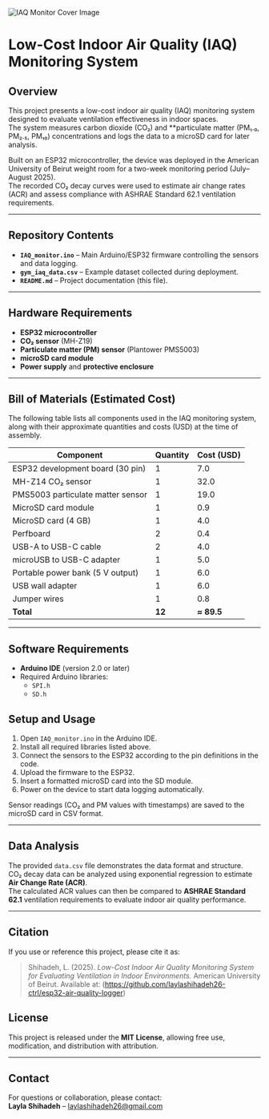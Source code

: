 ![IAQ Monitor Cover Image](cover.jpg)
# Low-Cost Indoor Air Quality (IAQ) Monitoring System

## Overview
This project presents a low-cost indoor air quality (IAQ) monitoring system designed to evaluate ventilation effectiveness in indoor spaces.  
The system measures carbon dioxide (CO₂) and **particulate matter (PM₁.₀, PM₂.₅, PM₁₀) concentrations and logs the data to a microSD card for later analysis.  

Built on an ESP32 microcontroller, the device was deployed in the American University of Beirut weight room for a two-week monitoring period (July–August 2025).  
The recorded CO₂ decay curves were used to estimate air change rates (ACR) and assess compliance with ASHRAE Standard 62.1 ventilation requirements.

---

## Repository Contents
- **`IAQ_monitor.ino`** – Main Arduino/ESP32 firmware controlling the sensors and data logging.  
- **`gym_iaq_data.csv`** – Example dataset collected during deployment.  
- **`README.md`** – Project documentation (this file).

---

## Hardware Requirements
- **ESP32 microcontroller**  
- **CO₂ sensor** (MH-Z19)  
- **Particulate matter (PM) sensor** (Plantower PMS5003)  
- **microSD card module**  
- **Power supply** and **protective enclosure**

---
## Bill of Materials (Estimated Cost)
The following table lists all components used in the IAQ monitoring system, along with their approximate quantities and costs (USD) at the time of assembly.

| Component | Quantity | Cost (USD) |
|------------|-----------|------------|
| ESP32 development board (30 pin) | 1 | 7.0 |
| MH-Z14 CO₂ sensor | 1 | 32.0 |
| PMS5003 particulate matter sensor | 1 | 19.0 |
| MicroSD card module | 1 | 0.9 |
| MicroSD card (4 GB) | 1 | 4.0 |
| Perfboard | 2 | 0.4 |
| USB-A to USB-C cable | 2 | 4.0 |
| microUSB to USB-C adapter | 1 | 5.0 |
| Portable power bank (5 V output) | 1 | 6.0 |
| USB wall adapter | 1 | 6.0 |
| Jumper wires | 1 | 0.8 |
| **Total** | **12** | **≈ 89.5** |

---

## Software Requirements
- **Arduino IDE** (version 2.0 or later)
- Required Arduino libraries:
  - `SPI.h`
  - `SD.h` 

## Setup and Usage
1. Open `IAQ_monitor.ino` in the Arduino IDE.  
2. Install all required libraries listed above.  
3. Connect the sensors to the ESP32 according to the pin definitions in the code.  
4. Upload the firmware to the ESP32.  
5. Insert a formatted microSD card into the SD module.  
6. Power on the device to start data logging automatically.

Sensor readings (CO₂ and PM values with timestamps) are saved to the microSD card in CSV format.

---

## Data Analysis
The provided `data.csv` file demonstrates the data format and structure.  
CO₂ decay data can be analyzed using exponential regression to estimate **Air Change Rate (ACR)**.  
The calculated ACR values can then be compared to **ASHRAE Standard 62.1** ventilation requirements to evaluate indoor air quality performance.

---
## Citation
If you use or reference this project, please cite it as:

> Shihadeh, L. (2025). *Low-Cost Indoor Air Quality Monitoring System for Evaluating Ventilation in Indoor Environments.* American University of Beirut. Available at: (https://github.com/laylashihadeh26-ctrl/esp32-air-quality-logger)

## License
This project is released under the **MIT License**, allowing free use, modification, and distribution with attribution.

---

## Contact
For questions or collaboration, please contact:  
**Layla Shihadeh** – laylashihadeh26@gmail.com  


